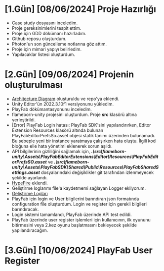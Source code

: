 # [1.Gün] [08/06/2024] Proje Hazırlığı
- Case study dosyasını inceledim.
- Proje gereksinimlerini tespit ettim.
- Proje için GDD dökümanı hazırladım.
- Github reposu oluşturdum.
- Photon'un son güncelleme notlarına göz attım.
- Proje için mimari yapıyı belirledim.
- Yapılacaklar listesi oluşturdum.

# [2.Gün] [09/06/2024] Projenin oluşturulması
- [Architecture Diagram](https://github.com/gkhanC/flameborn-game/blob/dev/images/Architecture%20Diagram.png) oluşturuldu ve repo'ya eklendi.
- Unity Editor'ün 2022.3.10f1 versiyonunu yükledim.
- PlayFab dökümantasyonunu inceledim.
- flameborn-unity projesini oluşturdum. Proje **src** klasörü altına yerleştirildi.
- [Error] PlayFab Login hatası: PlayFab SDK'sini yapılandırırken, Editor Extension Resources klasörü altında bulunan PlayFabEditorPrefsSo.asset objesi statik tanımı üzerinden bulunamadı. Bu sebeple yeni bir instance yaratmaya çalışırken hata oluştu. İlgili kod bloğuna elle hata yönetimi eklenerek sorun aşıldı.
- API bilgilerinin gizliliğini sağlamak için, ***.\src\flameborn-unity\Assets\PlayFabEditorExtensions\Editor\Resources\PlayFabEditorPrefsSO.asset*** ve ***.\src\flameborn-unity\Assets\PlayFabSDK\Shared\Public\Resources\PlayFabSharedSettings.asset*** dosyalarındaki değişiklikler git tarafından izlenmeyecek şekilde ayarlandı.
- [HypeFire](https://github.com/gkhanC/flameborn-game/blob/dev/packages/HypeFire-v0f1-OLD.unitypackage) eklendi.
- Geliştirme loglarımı file'a kaydetmemi sağlayan Logger ekliyorum.
- [Geliştirme Logları](https://github.com/gkhanC/flameborn-game/blob/dev/logs/Logs.md)
- PlayFab için login ve User bilgilerini barındıran json formatında configuration file oluşturdum. Login ve register için gerekli bilgileri barındıracak.
- Login sistemi tamamlandı, PlayFab üzerinde API test edildi. 
- PlayFab üzerinde user register işlemleri için kullanıcının, ilk oyununu bitirmesini veya 2.kez oyunu başlatmasını bekleyecek şekilde yapılandıracağım.

# [3.Gün] [10/06/2024] PlayFab User Register
